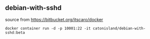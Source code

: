 ## debian-with-sshd
source from https://bitbucket.org/itscaro/docker

```
docker container run -d -p 10001:22 -it catonisland/debian-with-sshd:beta
```
